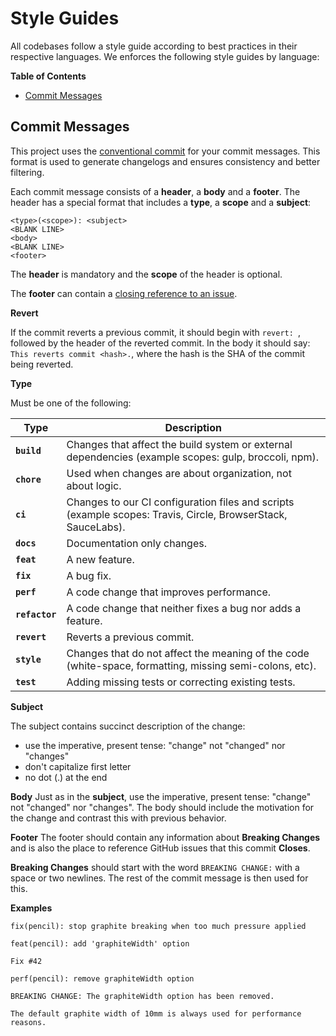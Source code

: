 # Style Guides <!-- omit in toc -->

All codebases follow a style guide according to best practices in their respective languages. We enforces the following style guides by language:

**Table of Contents**
- [Commit Messages](#commit-messages)

## Commit Messages

This project uses the [conventional commit](https://www.conventionalcommits.org) for your commit messages. This format is used to generate changelogs and ensures consistency and better filtering.

Each commit message consists of a **header**, a **body** and a **footer**. The header has a special format that includes a **type**, a **scope** and a **subject**:

```commit
<type>(<scope>): <subject>
<BLANK LINE>
<body>
<BLANK LINE>
<footer>
```

The **header** is mandatory and the **scope** of the header is optional.

The **footer** can contain a [closing reference to an issue](https://help.github.com/articles/closing-issues-via-commit-messages).

**Revert**

If the commit reverts a previous commit, it should begin with `revert: `, followed by the header of the reverted commit. In the body it should say: `This reverts commit <hash>.`, where the hash is the SHA of the commit being reverted.


**Type**

Must be one of the following:

| Type           | Description                                                                                                  |
| -------------- | ------------------------------------------------------------------------------------------------------------ |
| **`build`**    | Changes that affect the build system or external dependencies (example scopes: gulp, broccoli, npm).         |
| **`chore`**    | Used when changes are about organization, not about logic.                                                   |
| **`ci`**       | Changes to our CI configuration files and scripts (example scopes: Travis, Circle, BrowserStack, SauceLabs). |
| **`docs`**     | Documentation only changes.                                                                                  |
| **`feat`**     | A new feature.                                                                                               |
| **`fix`**      | A bug fix.                                                                                                   |
| **`perf`**     | A code change that improves performance.                                                                     |
| **`refactor`** | A code change that neither fixes a bug nor adds a feature.                                                   |
| **`revert`**   | Reverts a previous commit.                                                                                   |
| **`style`**    | Changes that do not affect the meaning of the code (white-space, formatting, missing semi-colons, etc).      |
| **`test`**     | Adding missing tests or correcting existing tests.                                                           |

**Subject**

The subject contains succinct description of the change:
- use the imperative, present tense: "change" not "changed" nor "changes"
- don't capitalize first letter
- no dot (.) at the end

**Body**
Just as in the **subject**, use the imperative, present tense: "change" not "changed" nor "changes".
The body should include the motivation for the change and contrast this with previous behavior.

**Footer**
The footer should contain any information about **Breaking Changes** and is also the place to reference GitHub issues that this commit **Closes**.

**Breaking Changes** should start with the word `BREAKING CHANGE:` with a space or two newlines. The rest of the commit message is then used for this.

**Examples**

```commit
fix(pencil): stop graphite breaking when too much pressure applied
```

```commit
feat(pencil): add 'graphiteWidth' option

Fix #42
```

```commit
perf(pencil): remove graphiteWidth option

BREAKING CHANGE: The graphiteWidth option has been removed.

The default graphite width of 10mm is always used for performance reasons.
```
